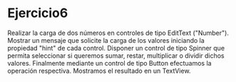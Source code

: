 # Ejercicio6
Realizar la carga de dos números en controles de tipo EditText ("Number"). Mostrar un mensaje que solicite la carga de los valores iniciando la propiedad "hint" de cada control. Disponer un control de tipo Spinner que permita seleccionar si queremos sumar, restar, multiplicar o dividir dichos valores. Finalmente mediante un control de tipo Button efectuamos la operación respectiva. Mostramos el resultado en un TextView.
